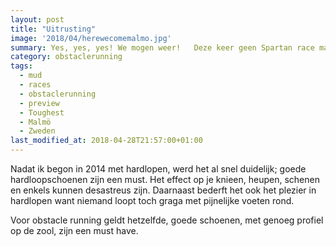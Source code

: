 ```yaml
---
layout: post
title: "Uitrusting"
image: '2018/04/herewecomemalmo.jpg'
summary: Yes, yes, yes! We mogen weer!   Deze keer geen Spartan race maar een Toughest uitstapje! Waar we vorig jaar nog...
category: obstaclerunning
tags:
  - mud
  - races
  - obstaclerunning
  - preview
  - Toughest
  - Malmö
  - Zweden
last_modified_at: 2018-04-28T21:57:00+01:00
---
```

Nadat ik begon in 2014 met hardlopen, werd het al snel duidelijk; goede hardloopschoenen zijn een must. Het effect op je knieen, heupen, schenen en enkels kunnen desastreus zijn. Daarnaast bederft het ook het plezier in hardlopen want niemand loopt toch graga met pijnelijke voeten rond.

Voor obstacle running geldt hetzelfde, goede schoenen, met genoeg profiel op de zool, zijn een must have. 
<DRAFT>
